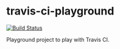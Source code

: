 # travis-ci-playground

[![Build Status](https://travis-ci.org/wolffaxn/travis-ci-playground.svg?branch=master)](https://travis-ci.org/wolffaxn/travis-ci-playground)

Playground project to play with Travis CI.
